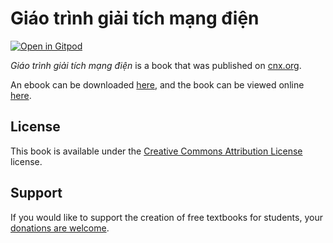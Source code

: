 # Giáo trình giải tích mạng điện

[![Open in Gitpod](https://gitpod.io/button/open-in-gitpod.svg)](https://gitpod.io/from-referrer/)

_Giáo trình giải tích mạng điện_ is a book that was published on [cnx.org](https://cnx.org/).

An ebook can be downloaded [here](https://github.com/cnx-user-books/cnxbook-giao-trinh-giai-tich-mang-dien/releases/latest), and the book can be viewed online [here](https://github.com/cnx-user-books/cnxbook-giao-trinh-giai-tich-mang-dien/releases/latest).

## License
This book is available under the [Creative Commons Attribution License](./LICENSE) license.

## Support
If you would like to support the creation of free textbooks for students, your [donations are welcome](https://riceconnect.rice.edu/donation/support-openstax-banner).
